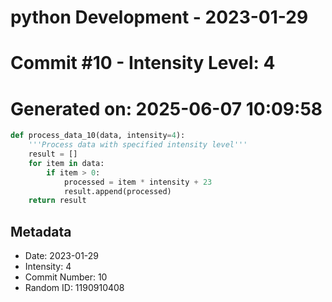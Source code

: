 ﻿# python Development - 2023-01-29
# Commit #10 - Intensity Level: 4
# Generated on: 2025-06-07 10:09:58
```python
def process_data_10(data, intensity=4):
    '''Process data with specified intensity level'''
    result = []
    for item in data:
        if item > 0:
            processed = item * intensity + 23
            result.append(processed)
    return result
```
## Metadata
- Date: 2023-01-29
- Intensity: 4
- Commit Number: 10
- Random ID: 1190910408
